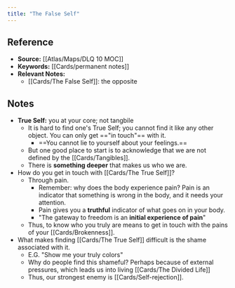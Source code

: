 ```yaml
---
title: "The False Self"
---
```

## Reference
- **Source:** [[Atlas/Maps/DLQ 10 MOC]]
- **Keywords:** [[Cards/permanent notes]]
- **Relevant Notes:**
	- [[Cards/The False Self]]: the opposite

## Notes
- **True Self:** you at your core; not tangbile
	- It is hard to find one's True Self; you cannot find it like any other object. You can only get =="in touch"== with it.
		- ==You cannot lie to yourself about your feelings.==
	- But one good place to start is to acknowledge that we are not defined by the [[Cards/Tangibles]].
	- There is **something deeper** that makes us who we are.
- How do you get in touch with [[Cards/The True Self]]?
	- Through pain.
		- Remember: why does the body experience pain? Pain is an indicator that something is wrong in the body, and it needs your attention.
		- Pain gives you a **truthful** indicator of what goes on in your body.
		- "The gateway to freedom is an **initial experience of pain**"
	- Thus, to know who you truly are means to get in touch with the pains of your [[Cards/Brokenness]].
- What makes finding [[Cards/The True Self]] difficult is the shame associated with it.
	- E.G. "Show me your truly colors"
	- Why do people find this shameful? Perhaps because of external pressures, which leads us into living [[Cards/The Divided Life]]
	- Thus, our strongest enemy is [[Cards/Self-rejection]].

